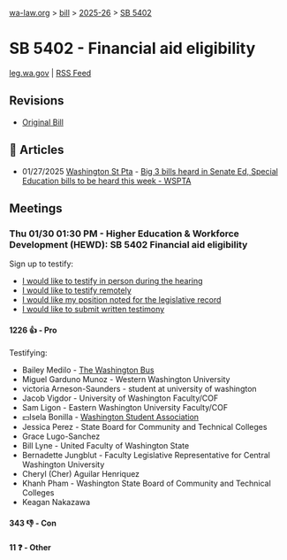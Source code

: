 [wa-law.org](/) > [bill](/bill/) > [2025-26](/bill/2025-26/) > [SB 5402](/bill/2025-26/sb/5402/)

# SB 5402 - Financial aid eligibility
[leg.wa.gov](https://app.leg.wa.gov/billsummary?BillNumber=5402&Year=2025&Initiative=false) | [RSS Feed](./rss.xml)

## Revisions
* [Original Bill](1/)

## 📰 Articles
* 01/27/2025 [Washington St Pta](/org/washington_st_pta/) - [Big 3 bills heard in Senate Ed, Special Education bills to be heard this week - WSPTA](https://www.wastatepta.org/2025session-week3/#:~:text=SB%205402)

## Meetings
### Thu 01/30 01:30 PM - Higher Education & Workforce Development (HEWD): SB 5402 Financial aid eligibility
Sign up to testify:
* [I would like to testify in person during the hearing](https://app.leg.wa.gov/csi/Testifier/Add?chamber=House&mId=32577&aId=162112&caId=24997&tId=1)
* [I would like to testify remotely](https://app.leg.wa.gov/csi/Testifier/Add?chamber=House&mId=32577&aId=162112&caId=24997&tId=2)
* [I would like my position noted for the legislative record](https://app.leg.wa.gov/csi/Testifier/Add?chamber=House&mId=32577&aId=162112&caId=24997&tId=3)
* [I would like to submit written testimony](https://app.leg.wa.gov/csi/Testifier/Add?chamber=House&mId=32577&aId=162112&caId=24997&tId=4)

#### 1226 👍 - Pro
Testifying:
* Bailey Medilo - [The Washington Bus](/org/the_washington_bus/)
* Miguel Garduno Munoz - Western Washington University
* victoria Arneson-Saunders - student at university of washington
* Jacob Vigdor - University of Washington Faculty/COF
* Sam Ligon - Eastern Washington University Faculty/COF
* 💵Isela Bonilla - [Washington Student Association](/org/washington_student_association/)
* Jessica Perez - State Board for Community and Technical Colleges
* Grace Lugo-Sanchez
* Bill Lyne - United Faculty of Washington State
* Bernadette Jungblut - Faculty Legislative Representative for Central Washington University
* Cheryl (Cher) Aguilar Henriquez
* Khanh Pham - Washington State Board of Community and Technical Colleges
* Keagan Nakazawa

#### 343 👎 - Con

#### 11 ❓ - Other
